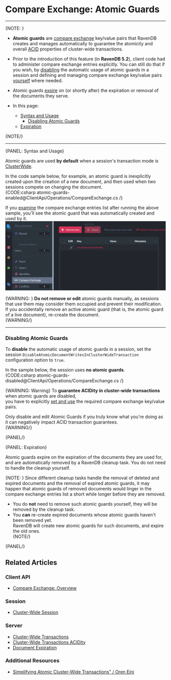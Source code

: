 ﻿# Compare Exchange: Atomic Guards
---

{NOTE: }

* **Atomic guards** are 
  [compare exchange](../../../client-api/operations/compare-exchange/overview) 
  key/value pairs that RavenDB creates and manages automatically to guarantee the 
  atomicity and overall 
  [ACID](../../../server/clustering/cluster-transactions#cluster-transaction-properties) 
  properties of cluster-wide transactions.  

* Prior to the introduction of this feature (in **RavenDB 5.2**), client code had to 
  administer compare exchange entries explicitly. You can still do that if you wish, by 
  [disabling](../../../client-api/operations/compare-exchange/atomic-guards#disabling-atomic-guards) 
  the automatic usage of atomic guards in a session and defining and managing compare exchange 
  key/value pairs 
  [yourself](../../../client-api/operations/compare-exchange/overview#example-i---email-address-reservation) 
  where needed.  

* Atomic guards [expire](../../../client-api/operations/compare-exchange/atomic-guards#expiration) 
  on (or shortly after) the expiration or removal of the documents they serve.  

* In this page:
  * [Syntax and Usage](../../../client-api/operations/compare-exchange/atomic-guards#syntax-and-usage)  
     * [Disabling Atomic Guards](../../../client-api/operations/compare-exchange/atomic-guards#disabling-atomic-guards)  
  * [Expiration](../../../client-api/operations/compare-exchange/atomic-guards#expiration)  

{NOTE/}

---

{PANEL: Syntax and Usage}

Atomic guards are used **by default** when a session's transaction mode is 
[ClusterWide](../../../client-api/session/cluster-transaction#open-cluster-wide-session).  

In the code sample below, for example, an atomic guard is inexplicitly 
created upon the creation of a new document, and then used when two sessions 
compete on changing the document.  
{CODE:csharp atomic-guards-enabled@ClientApi/Operations/CompareExchange.cs /}

If you [examine](../../../studio/database/documents/documents-and-collections#the-documents-view) 
the compare exchange entries list after running the above sample, you'll see the atomic guard that 
was automatically created and used by it.  
![Atomic Guard](images/atomic-guard.png "Atomic Guard")

{WARNING: }
**Do not remove or edit** atomic guards manually, as sessions that use them 
may consider them occupied and prevent their modification.  
If you accidentally remove an active atomic guard (that is, the atomic guard 
of a live document), re-create the document.  
{WARNING/}

---

### Disabling Atomic Guards

To **disable** the automatic usage of atomic guards in a session, set the session 
`DisableAtomicDocumentWritesInClusterWideTransaction` configuration option to `true`.  

In the sample below, the session uses **no atomic guards**.  
{CODE:csharp atomic-guards-disabled@ClientApi/Operations/CompareExchange.cs /}

{WARNING: Warning}
To **guarantee ACIDity in cluster-wide transactions** when atomic guards are disabled,  
you have to explicitly [set and use](../../../client-api/operations/compare-exchange/overview) 
the required compare exchange key/value pairs.  

Only disable and edit Atomic Guards if you truly know what you're doing as it can negatively impact ACID transaction guarantees.  
{WARNING/}

{PANEL/}

{PANEL: Expiration}

Atomic guards expire on the expiration of the documents they are used for, and are automatically 
removed by a RavenDB cleanup task. You do not need to handle the cleanup yourself.  

{NOTE: }
Since different cleanup tasks handle the removal of deleted and expired documents 
and the removal of expired atomic guards, it may happen that atomic guards of removed 
documents would linger in the compare exchange entries list a short while longer before 
they are removed.  

* You do **not** need to remove such atomic guards yourself, they will be removed by 
  the cleanup task.  
* You **can** re-create expired documents whose atomic guards haven't been removed yet.  
  RavenDB will create new atomic guards for such documents, and expire the old ones.  
{NOTE/}

{PANEL/}

## Related Articles

### Client API
- [Compare Exchange: Overview](../../../client-api/operations/compare-exchange/overview)

### Session
- [Cluster-Wide Session](../../../client-api/session/cluster-transaction#open-cluster-wide-session)

### Server
- [Cluster-Wide Transactions](../../../server/clustering/cluster-transactions)
- [Cluster-Wide Transactions ACIDity](../../../server/clustering/cluster-transactions#cluster-transaction-properties)
- [Document Expiration](../../../server/extensions/expiration)

### Additional Resources
- [Simplifying Atomic Cluster-Wide Transactions" / Oren Eini](https://ayende.com/blog/194405-A/ravendb-5-2-simplifying-atomic-cluster-wide-transactions)
